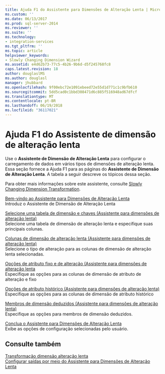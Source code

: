 ```yaml
---
title: Ajuda F1 do Assistente para Dimensões de Alteração Lenta | Microsoft Docs
ms.custom: ''
ms.date: 06/13/2017
ms.prod: sql-server-2014
ms.reviewer: ''
ms.suite: ''
ms.technology:
- integration-services
ms.tgt_pltfrm: ''
ms.topic: article
helpviewer_keywords:
- Slowly Changing Dimension Wizard
ms.assetid: e4d62b73-77c5-4b26-9b6d-d5f245768fc8
caps.latest.revision: 18
author: douglaslMS
ms.author: douglasl
manager: jhubbard
ms.openlocfilehash: 9f00ebc72e1091ebeed72e55d1d771c1c9bfb610
ms.sourcegitcommit: 5dd5cad0c1bbd308471d6c885f516948ad67dfcf
ms.translationtype: MT
ms.contentlocale: pt-BR
ms.lasthandoff: 06/19/2018
ms.locfileid: "36117021"
---
```

# <a name="slowly-changing-dimension-wizard-f1-help"></a>Ajuda F1 do Assistente de dimensão de alteração lenta
  Use o **Assistente de Dimensão de Alteração Lenta** para configurar o carregamento de dados em vários tipos de dimensões de alteração lenta. Essa seção fornece a Ajuda F1 para as páginas do **Assistente de Dimensão de Alteração Lenta**. A tabela a seguir descreve os tópicos dessa seção.  
  
 Para obter mais informações sobre este assistente, consulte [Slowly Changing Dimension Transformation](slowly-changing-dimension-transformation.md).  
  
 [Bem-vindo ao Assistente para Dimensões de Alteração Lenta](welcome-to-the-slowly-changing-dimension-wizard.md)  
 Introduz o Assistente de Dimensão de Alteração Lenta  
  
 [Selecione uma tabela de dimensão e chaves &#40;Assistente para dimensões de alteração lenta&#41;](select-a-dimension-table-and-keys-slowly-changing-dimension-wizard.md)  
 Selecione uma tabela de dimensão de alteração lenta e especifique suas principais colunas.  
  
 [Colunas de dimensão de alteração lenta &#40;Assistente para dimensões de alteração lenta&#41;](slowly-changing-dimension-columns-slowly-changing-dimension-wizard.md)  
 Selecione o tipo de alteração para as colunas de dimensão de alteração lenta selecionadas.  
  
 [Opções de atributo fixo e de alteração &#40;Assistente para dimensões de alteração lenta](fixed-and-changing-attribute-options-slowly-changing-dimension-wizard.md)  
 Especifique as opções para as colunas de dimensão de atributo de alteração e fixo  
  
 [Opções de atributo histórico &#40;Assistente para dimensões de alteração lenta&#41;](historical-attribute-options-slowly-changing-dimension-wizard.md)  
 Especifique as opções para as colunas de dimensão de atributo histórico  
  
 [Membros de dimensão deduzidos &#40;Assistente para dimensões de alteração lenta&#41;](inferred-dimension-members-slowly-changing-dimension-wizard.md)  
 Especifique as opções para membros de dimensão deduzidos.  
  
 [Conclua o Assistente para Dimensões de Alteração Lenta](finish-the-slowly-changing-dimension-wizard.md)  
 Exibe as opções de configuração selecionadas pelo usuário.  
  
## <a name="see-also"></a>Consulte também  
 [Transformação dimensão alteração lenta](slowly-changing-dimension-transformation.md)   
 [Configurar saídas por meio do Assistente para Dimensões de Alteração Lenta](configure-outputs-using-the-slowly-changing-dimension-wizard.md)  
  
  